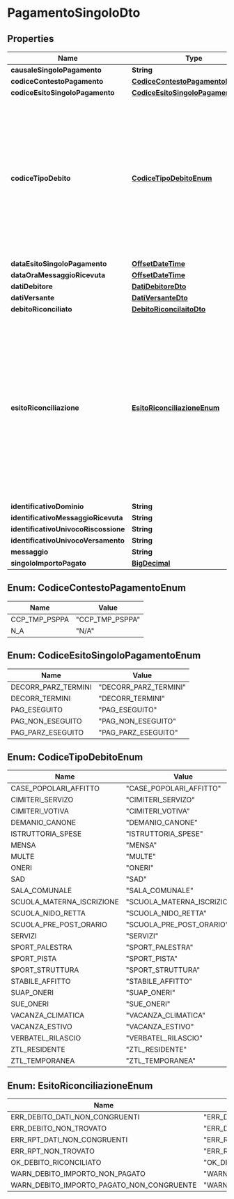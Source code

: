 
# PagamentoSingoloDto

## Properties
Name | Type | Description | Notes
------------ | ------------- | ------------- | -------------
**causaleSingoloPagamento** | **String** |  |  [optional]
**codiceContestoPagamento** | [**CodiceContestoPagamentoEnum**](#CodiceContestoPagamentoEnum) |  |  [optional]
**codiceEsitoSingoloPagamento** | [**CodiceEsitoSingoloPagamentoEnum**](#CodiceEsitoSingoloPagamentoEnum) |  |  [optional]
**codiceTipoDebito** | [**CodiceTipoDebitoEnum**](#CodiceTipoDebitoEnum) | Codice che raggruppa tutte le parametrizzazioni semanticamente omogeneo di debiti. Identifica tipicamente un tributo o più in generale un onere che l’utente finale ha maturato nei confronti della pubblica amministrazione, max 1000 caratteri | 
**dataEsitoSingoloPagamento** | [**OffsetDateTime**](OffsetDateTime.md) |  |  [optional]
**dataOraMessaggioRicevuta** | [**OffsetDateTime**](OffsetDateTime.md) |  |  [optional]
**datiDebitore** | [**DatiDebitoreDto**](DatiDebitoreDto.md) |  |  [optional]
**datiVersante** | [**DatiVersanteDto**](DatiVersanteDto.md) |  |  [optional]
**debitoRiconciliato** | [**DebitoRiconcilaitoDto**](DebitoRiconcilaitoDto.md) |  |  [optional]
**esitoRiconciliazione** | [**EsitoRiconciliazioneEnum**](#EsitoRiconciliazioneEnum) | Indica l’esito della riconciliazione del singolo sospeso, dato un sospeso è possibile avere la lista completa degli iuv che lo compongono, una lista parziale (i.e. perché non tutti gli iuv sono presenti in banca dati come nel caso di multi intermediazione) oppure una lista vuota in quanto il sospeso non è presente in banca dati | 
**identificativoDominio** | **String** |  |  [optional]
**identificativoMessaggioRicevuta** | **String** |  |  [optional]
**identificativoUnivocoRiscossione** | **String** |  |  [optional]
**identificativoUnivocoVersamento** | **String** |  |  [optional]
**messaggio** | **String** |  |  [optional]
**singoloImportoPagato** | [**BigDecimal**](BigDecimal.md) |  |  [optional]


<a name="CodiceContestoPagamentoEnum"></a>
## Enum: CodiceContestoPagamentoEnum
Name | Value
---- | -----
CCP_TMP_PSPPA | &quot;CCP_TMP_PSPPA&quot;
N_A | &quot;N/A&quot;


<a name="CodiceEsitoSingoloPagamentoEnum"></a>
## Enum: CodiceEsitoSingoloPagamentoEnum
Name | Value
---- | -----
DECORR_PARZ_TERMINI | &quot;DECORR_PARZ_TERMINI&quot;
DECORR_TERMINI | &quot;DECORR_TERMINI&quot;
PAG_ESEGUITO | &quot;PAG_ESEGUITO&quot;
PAG_NON_ESEGUITO | &quot;PAG_NON_ESEGUITO&quot;
PAG_PARZ_ESEGUITO | &quot;PAG_PARZ_ESEGUITO&quot;


<a name="CodiceTipoDebitoEnum"></a>
## Enum: CodiceTipoDebitoEnum
Name | Value
---- | -----
CASE_POPOLARI_AFFITTO | &quot;CASE_POPOLARI_AFFITTO&quot;
CIMITERI_SERVIZO | &quot;CIMITERI_SERVIZO&quot;
CIMITERI_VOTIVA | &quot;CIMITERI_VOTIVA&quot;
DEMANIO_CANONE | &quot;DEMANIO_CANONE&quot;
ISTRUTTORIA_SPESE | &quot;ISTRUTTORIA_SPESE&quot;
MENSA | &quot;MENSA&quot;
MULTE | &quot;MULTE&quot;
ONERI | &quot;ONERI&quot;
SAD | &quot;SAD&quot;
SALA_COMUNALE | &quot;SALA_COMUNALE&quot;
SCUOLA_MATERNA_ISCRIZIONE | &quot;SCUOLA_MATERNA_ISCRIZIONE&quot;
SCUOLA_NIDO_RETTA | &quot;SCUOLA_NIDO_RETTA&quot;
SCUOLA_PRE_POST_ORARIO | &quot;SCUOLA_PRE_POST_ORARIO&quot;
SERVIZI | &quot;SERVIZI&quot;
SPORT_PALESTRA | &quot;SPORT_PALESTRA&quot;
SPORT_PISTA | &quot;SPORT_PISTA&quot;
SPORT_STRUTTURA | &quot;SPORT_STRUTTURA&quot;
STABILE_AFFITTO | &quot;STABILE_AFFITTO&quot;
SUAP_ONERI | &quot;SUAP_ONERI&quot;
SUE_ONERI | &quot;SUE_ONERI&quot;
VACANZA_CLIMATICA | &quot;VACANZA_CLIMATICA&quot;
VACANZA_ESTIVO | &quot;VACANZA_ESTIVO&quot;
VERBATEL_RILASCIO | &quot;VERBATEL_RILASCIO&quot;
ZTL_RESIDENTE | &quot;ZTL_RESIDENTE&quot;
ZTL_TEMPORANEA | &quot;ZTL_TEMPORANEA&quot;


<a name="EsitoRiconciliazioneEnum"></a>
## Enum: EsitoRiconciliazioneEnum
Name | Value
---- | -----
ERR_DEBITO_DATI_NON_CONGRUENTI | &quot;ERR_DEBITO_DATI_NON_CONGRUENTI&quot;
ERR_DEBITO_NON_TROVATO | &quot;ERR_DEBITO_NON_TROVATO&quot;
ERR_RPT_DATI_NON_CONGRUENTI | &quot;ERR_RPT_DATI_NON_CONGRUENTI&quot;
ERR_RPT_NON_TROVATO | &quot;ERR_RPT_NON_TROVATO&quot;
OK_DEBITO_RICONCILIATO | &quot;OK_DEBITO_RICONCILIATO&quot;
WARN_DEBITO_IMPORTO_NON_PAGATO | &quot;WARN_DEBITO_IMPORTO_NON_PAGATO&quot;
WARN_DEBITO_IMPORTO_PAGATO_NON_CONGRUENTE | &quot;WARN_DEBITO_IMPORTO_PAGATO_NON_CONGRUENTE&quot;



